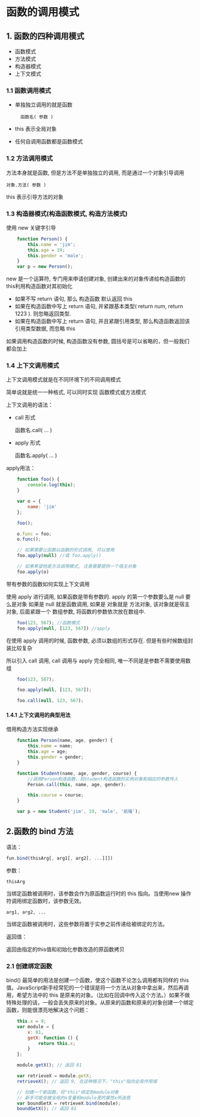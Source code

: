 # 函数的调用模式

## 1. 函数的四种调用模式

- 函数模式
- 方法模式
- 构造器模式
- 上下文模式

### 1.1 函数调用模式

- 单独独立调用的就是函数

        函数名( 参数 )

- this 表示全局对象

- 任何自调用函数都是函数模式

### 1.2 方法调用模式

方法本身就是函数, 但是方法不是单独独立的调用, 而是通过一个对象引导调用

    对象.方法( 参数 )

this 表示引导方法的对象

### 1.3 构造器模式(构造函数模式, 构造方法模式)

使用 new 关键字引导

```js
    function Person() {
        this.name = 'jim';
        this.age = 19;
        this.gender = 'male';
    }
    var p = new Person();
```

new 是一个运算符, 专门用来申请创建对象, 创建出来的对象传递给构造函数的 this利用构造函数对其初始化

- 如果不写 return 语句, 那么 构造函数 默认返回 this
- 如果在构造函数中写上 return 语句, 并紧跟基本类型( return num, return 1223 ). 则忽略返回类型.
- 如果在构造函数中写上 return 语句, 并且紧跟引用类型, 那么构造函数返回该引用类型数据, 而忽略 this

如果调用构造函数的时候, 构造函数没有参数, 圆括号是可以省略的，但一般我们都会加上

### 1.4 上下文调用模式

上下文调用模式就是在不同环境下的不同调用模式

简单说就是统一一种格式, 可以同时实现 函数模式或方法模式

上下文调用的语法：

- call 形式

    函数名.call( ... )

- apply 形式

    函数名.apply( ... )

apply用法：

```js
    function foo() {
        console.log(this);
    }

    var o = {
        name: 'jim'
    };

    foo();

    o.func = foo;
    o.func();

    // 如果需要让函数以函数的形式调用, 可以使用
    foo.apply(null) //或 foo.apply()

    // 如果希望他是方法调用模式, 注意需要提供一个宿主对象
    foo.apply(o)
```

带有参数的函数如何实现上下文调用

使用 apply 进行调用, 如果函数是带有参数的. apply 的第一个参数要么是 null 要么是对象
如果是 null 就是函数调用, 如果是 对象就是 方法对象, 该对象就是宿主对象, 后面紧跟一个
数组参数, 将函数的参数依次放在数组中.

```js
    foo(123, 567); //函数模式
    foo.apply(null, [123, 567]) //apply
```

在使用 apply 调用的时候, 函数参数, 必须以数组的形式存在. 但是有些时候数组封装比较复杂

所以引入 call 调用, call 调用与 apply 完全相同, 唯一不同是是参数不需要使用数组

```js
    foo(123, 567);

    foo.apply(null, [123, 567]);

    foo.call(null, 123, 567);
```

#### 1.4.1 上下文调用的典型用法

借用构造方法实现继承

```js
    function Person(name, age, gender) {
        this.name = name;
        this.age = age;
        this.gender = gender;
    }

    function Student(name, age, gender, course) {
        //调用Person构造函数，将Student构造函数的实例对象和相应的参数传入
        Person.call(this, name, age, gender);

        this.course = course;
    }

    var p = new Student('jim', 19, 'male', '前端');
```

## 2.函数的 bind 方法

语法：

```js
fun.bind(thisArg[, arg1[, arg2[, ...]]])
```

参数：

```thisArg```

当绑定函数被调用时，该参数会作为原函数运行时的 this 指向。当使用new 操作符调用绑定函数时，该参数无效。

```arg1, arg2, ...```

当绑定函数被调用时，这些参数将置于实参之前传递给被绑定的方法。

返回值：

返回由指定的this值和初始化参数改造的原函数拷贝

### 2.1 创建绑定函数

bind() 最简单的用法是创建一个函数，使这个函数不论怎么调用都有同样的 this 值。JavaScript新手经常犯的一个错误是将一个方法从对象中拿出来，然后再调用，希望方法中的 this 是原来的对象。（比如在回调中传入这个方法。）如果不做特殊处理的话，一般会丢失原来的对象。从原来的函数和原来的对象创建一个绑定函数，则能很漂亮地解决这个问题：

```js
    this.x = 9;
    var module = {
        x: 81,
        getX: function () {
            return this.x;
        }
    };

    module.getX(); // 返回 81

    var retrieveX = module.getX;
    retrieveX(); // 返回 9, 在这种情况下，"this"指向全局作用域

    // 创建一个新函数，将"this"绑定到module对象
    // 新手可能会被全局的x变量和module里的属性x所迷惑
    var boundGetX = retrieveX.bind(module);
    boundGetX(); // 返回 81
```

